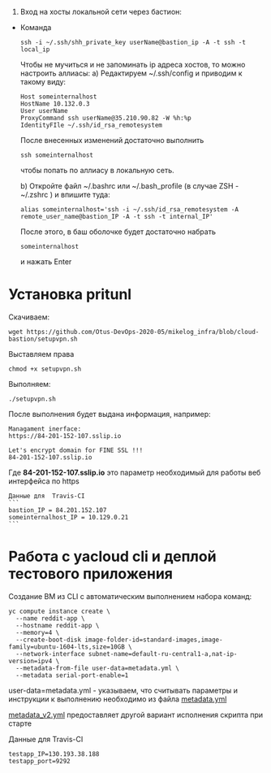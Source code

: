 1. Вход на хосты локальной сети через бастион:
-   Команда
    ```
    ssh -i ~/.ssh/shh_private_key userName@bastion_ip -A -t ssh -t local_ip
    ```
    Чтобы не мучиться и не запоминать ip адреса  хостов, то можно настроить аллиасы:
    a) Редактируем  ~/.ssh/config и приводим к такому виду:
    ```
    Host someinternalhost
    HostName 10.132.0.3
    User userName
    ProxyCommand ssh userName@35.210.90.82 -W %h:%p
    IdentityFIle ~/.ssh/id_rsa_remotesystem
    ```
    После внесенных изменений достаточно выполнить
    ```
    ssh someinternalhost
    ```
    чтобы попать по аллиасу в локальную сеть.

    b) Откройте файл ~/.bashrc или ~/.bash_profile (в случае ZSH - ~/.zshrc )  и впишите туда:
    ```
    alias someinternalhost='ssh -i ~/.ssh/id_rsa_remotesystem -A remote_user_name@bastion_IP -A -t ssh -t internal_IP'
    ```
    После этого, в баш оболочке будет достаточно набрать
    ```
    someinternalhost
    ```
    и нажать  Enter

# Установка pritunl
Скачиваем:
```
wget https://github.com/Otus-DevOps-2020-05/mikelog_infra/blob/cloud-bastion/setupvpn.sh
````
Выставляем права
```
chmod +x setupvpn.sh
```
Выполняем:
```
./setupvpn.sh
```
После выполнения будет выдана информация, например:
```
Managament inerface:
https://84-201-152-107.sslip.io

Let's encrypt domain for FINE SSL !!!
84-201-152-107.sslip.io
```
Где **84-201-152-107.sslip.io**  это параметр необходимый для работы веб интерфейса по   https



    Данные для  Travis-CI
    ```
    bastion_IP = 84.201.152.107
    someinternalhost_IP = 10.129.0.21
    ```
# Работа с  yacloud cli и деплой тестового приложения
Создание  ВМ из  CLI с автоматическим выполнением набора команд:
```
yc compute instance create \
  --name reddit-app \
  --hostname reddit-app \
  --memory=4 \
  --create-boot-disk image-folder-id=standard-images,image-family=ubuntu-1604-lts,size=10GB \
  --network-interface subnet-name=default-ru-central1-a,nat-ip-version=ipv4 \
  --metadata-from-file user-data=metadata.yml \
  --metadata serial-port-enable=1
```
user-data=metadata.yml - указываем, что считывать параметры и инструкции к выполнению необходимо из файла  [metadata.yml](./metadata.yml)

[metadata_v2.yml](./metadata_v2.yml) предоставляет другой вариант исполнения скрипта при старте

Данные для  Travis-CI
```
testapp_IP=130.193.38.188
testapp_port=9292
```
